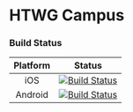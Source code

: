# HTWG Campus


### Build Status
| Platform        | Status
| :-------------: |:-------------:|
| iOS | [![Build Status](https://www.bitrise.io/app/5b25008a467b84d6/status.svg?token=6FZURaNjsCmi0B_Ob__kHQ&branch=development)](https://www.bitrise.io/app/5b25008a467b84d6) |
| Android | [![Build Status](https://www.bitrise.io/app/b2be1d3084b125ce/status.svg?token=9ouF8_DIyVRZqdskwkZoww&branch=development)](https://www.bitrise.io/app/b2be1d3084b125ce)      |